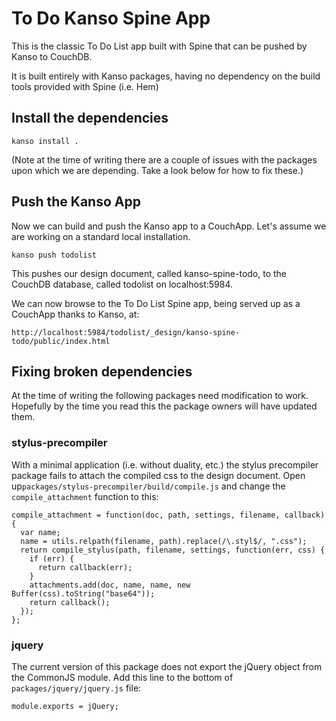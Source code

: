 # To Do Kanso Spine App

This is the classic To Do List app built with Spine that can be pushed by Kanso to CouchDB.

It is built entirely with Kanso packages, having no dependency on the build tools provided with Spine (i.e. Hem)


## Install the dependencies

    kanso install .

(Note at the time of writing there are a couple of issues with the packages upon which we are depending.  Take a look below for how to fix these.)

## Push the Kanso App

Now we can build and push the Kanso app to a CouchApp.  Let's assume we are working on a standard local installation.

    kanso push todolist

This pushes our design document, called kanso-spine-todo, to the CouchDB database, called todolist on localhost:5984.

We can now browse to the To Do List Spine app, being served up as a CouchApp thanks to Kanso, at:
    
    http://localhost:5984/todolist/_design/kanso-spine-todo/public/index.html


## Fixing broken dependencies

At the time of writing the following packages need modification to work.  Hopefully by the time you read this the package owners will have updated them.

### stylus-precompiler
With a minimal application (i.e. without duality, etc.) the stylus precompiler package fails to attach the compiled css to the design document.  Open up`packages/stylus-precompiler/build/compile.js` and change the `compile_attachment` function to this:

    compile_attachment = function(doc, path, settings, filename, callback) {
      var name;
      name = utils.relpath(filename, path).replace(/\.styl$/, ".css");
      return compile_stylus(path, filename, settings, function(err, css) {
        if (err) {
          return callback(err);
        }
        attachments.add(doc, name, name, new Buffer(css).toString("base64"));
        return callback();
      });
    };

### jquery
The current version of this package does not export the jQuery object from the CommonJS module.  Add this line to the bottom of `packages/jquery/jquery.js` file:

    module.exports = jQuery;

